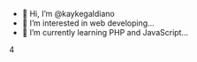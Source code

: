 - 👋 Hi, I’m @kaykegaldiano
- 👀 I’m interested in web developing...
- 🌱 I’m currently learning PHP and JavaScript...

<!---
kaykegaldiano/kaykegaldiano is a ✨ special ✨ repository because its `README.md` (this file) appears on your GitHub profile.
You can click the Preview link to take a look at your changes.
--->
4
